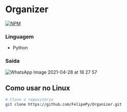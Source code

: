 #	Organizer
[![NPM](https://img.shields.io/github/license/FelipePy/Organizer)](https://github.com/FelipePy/Organizer/blob/master/LICENSE)

### Linguagem
 - Python

### Saída
![WhatsApp Image 2021-04-28 at 18 27 57](https://user-images.githubusercontent.com/60964439/116474909-7d1f0600-a84f-11eb-8256-6cd6101a969f.jpeg)

## Como usar no Linux
```bash
# Clone o repositório
git clone https://github.com/FelipePy/Organizer.git
```

